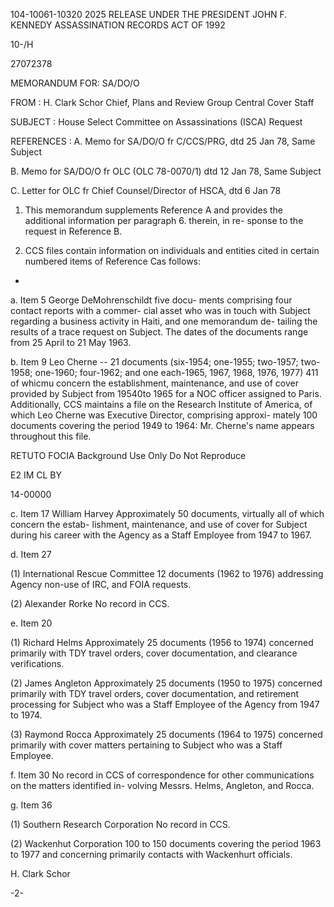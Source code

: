 104-10061-10320 
2025 RELEASE UNDER THE PRESIDENT JOHN F. KENNEDY ASSASSINATION RECORDS ACT OF 1992

10-/H

27072378

MEMORANDUM FOR: SA/DO/O

FROM : H. Clark Schor
Chief, Plans and Review Group
Central Cover Staff

SUBJECT : House Select Committee on Assassinations
(ISCA) Request

REFERENCES : A. Memo for SA/DO/O fr C/CCS/PRG, dtd
25 Jan 78, Same Subject

B. Memo for SA/DO/O fr OLC (OLC 78-0070/1)
dtd 12 Jan 78, Same Subject

C. Letter for OLC fr Chief Counsel/Director
of HSCA, dtd 6 Jan 78

1. This memorandum supplements Reference A and provides
the additional information per paragraph 6. therein, in re-
sponse to the request in Reference B.

2. CCS files contain information on individuals and
entities cited in certain numbered items of Reference Cas
follows:
-
a. Item 5 George DeMohrenschildt five docu-
ments comprising four contact reports with a commer-
cial asset who was in touch with Subject regarding a
business activity in Haiti, and one memorandum de-
tailing the results of a trace request on Subject.
The dates of the documents range from 25 April to
21 May 1963.

b. Item 9 Leo Cherne -- 21 documents (six-1954;
one-1955; two-1957; two-1958; one-1960; four-1962; and
one each-1965, 1967, 1968, 1976, 1977) 411 of whicmu
concern the establishment, maintenance, and use of
cover provided by Subject from 19540to 1965 for a NOC
officer assigned to Paris. Additionally, CCS maintains
a file on the Research Institute of America, of which
Leo Cherne was Executive Director, comprising approxi-
mately 100 documents covering the period 1949 to 1964:
Mr. Cherne's name appears throughout this file.

RETUTO FOCIA
Background Use Only
Do Not Reproduce

E2 IM
CL BY

14-00000

c. Item 17 William Harvey Approximately 50
documents, virtually all of which concern the estab-
lishment, maintenance, and use of cover for Subject
during his career with the Agency as a Staff Employee
from 1947 to 1967.

d. Item 27

(1) International Rescue Committee
12 documents (1962 to 1976) addressing Agency
non-use of IRC, and FOIA requests.

(2) Alexander Rorke No record in
CCS.

e. Item 20

(1) Richard Helms Approximately 25
documents (1956 to 1974) concerned primarily
with TDY travel orders, cover documentation,
and clearance verifications.

(2) James Angleton Approximately 25
documents (1950 to 1975) concerned primarily
with TDY travel orders, cover documentation,
and retirement processing for Subject who
was a Staff Employee of the Agency from 1947
to 1974.

(3) Raymond Rocca Approximately 25
documents (1964 to 1975) concerned primarily
with cover matters pertaining to Subject who
was a Staff Employee.

f. Item 30 No record in CCS of correspondence
for other communications on the matters identified in-
volving Messrs. Helms, Angleton, and Rocca.

g. Item 36

(1) Southern Research Corporation
No record in CCS.

(2) Wackenhut Corporation 100 to 150
documents covering the period 1963 to 1977
and concerning primarily contacts with
Wackenhurt officials.

H. Clark Schor

-2-
